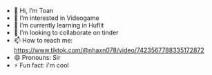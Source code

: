 - 👋 Hi, I’m Toan
- 👀 I’m interested in Videogame
- 🌱 I’m currently learning in Huflit
- 💞️ I’m looking to collaborate on tinder
- 📫 How to reach me: https://www.tiktok.com/@nhaxn078/video/7423567788335172872
- 😄 Pronouns: Sir
- ⚡ Fun fact: i'm cool
